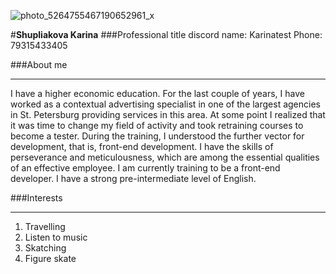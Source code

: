 ![photo_5264755467190652961_x](https://github.com/Karinatest/rsschool-cv_1/assets/145896968/a82263f8-1e5f-4571-b0dd-406b05b1a5c1)

#__Shupliakova Karina__
###Professional title
discord name: Karinatest
Phone: 79315433405

###About me
***
I have a higher economic education. For the last couple of years, I have worked as a contextual advertising specialist in one of the largest agencies in St. Petersburg providing services in this area.
At some point I realized that it was time to change my field of activity and took retraining courses to become a tester. During the training, I understood the further vector for development, that is, front-end development.
I have the skills of perseverance and meticulousness, which are among the essential qualities of an effective employee. I am currently training to be a front-end developer.
I have a strong pre-intermediate level of English.

###Interests
***
1. Travelling
2. Listen to music
3. Skatching
4. Figure skate
